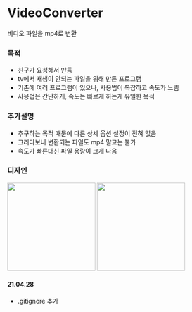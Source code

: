 # VideoConverter
비디오 파일을 mp4로 변환

### 목적
* 친구가 요청해서 만듬
* tv에서 재생이 안되는 파일을 위해 만든 프로그램
* 기존에 여러 프로그램이 있으나, 사용법이 복잡하고 속도가 느림
* 사용법은 간단하게, 속도는 빠르게 하는게 유일한 목적

### 추가설명
* 추구하는 목적 때문에 다른 상세 옵션 설정이 전혀 없음
* 그러다보니 변환되는 파일도 mp4 말고는 불가
* 속도가 빠른대신 파일 용량이 크게 나옴

### 디자인
<div>
  <img width="200" src=https://user-images.githubusercontent.com/59993347/72676013-adfe8000-3acf-11ea-999e-7cc6f7a39f20.png>
  <img width="200" src=https://user-images.githubusercontent.com/59993347/72676014-adfe8000-3acf-11ea-936c-6cb8544a0a52.png>
 </div>

#### 21.04.28
* .gitignore 추가